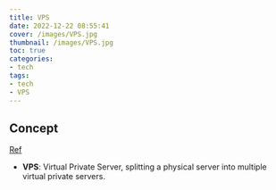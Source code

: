 ```yaml
---
title: VPS
date: 2022-12-22 08:55:41
cover: /images/VPS.jpg
thumbnail: /images/VPS.jpg
toc: true
categories:
- tech
tags:
- tech
- VPS
---
```


## Concept

[Ref](https://juejin.cn/post/7039541071788933134)

<!--more-->

- **VPS**: Virtual Private Server, splitting a physical server into multiple virtual private servers. 
